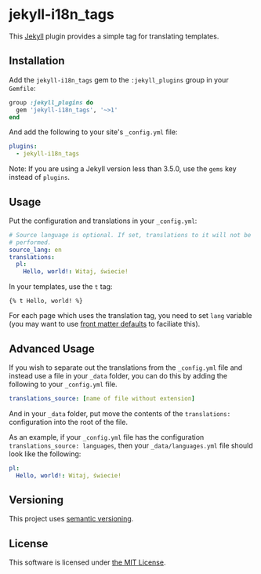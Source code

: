 # jekyll-i18n_tags

This [Jekyll](https://jekyllrb.com) plugin provides a simple tag for translating templates.

## Installation

Add the `jekyll-i18n_tags` gem to the `:jekyll_plugins` group in your `Gemfile`:

```ruby
group :jekyll_plugins do
  gem 'jekyll-i18n_tags', '~>1'
end
```

And add the following to your site's `_config.yml` file:

```yaml
plugins:
  - jekyll-i18n_tags
```
Note: If you are using a Jekyll version less than 3.5.0, use the `gems` key instead of `plugins`.

## Usage

Put the configuration and translations in your `_config.yml`:

```yaml
# Source language is optional. If set, translations to it will not be
# performed.
source_lang: en
translations:
  pl:
    Hello, world!: Witaj, świecie!
```

In your templates, use the `t` tag:

```liquid
{% t Hello, world! %}
```

For each page which uses the translation tag, you need to set `lang` variable (you may want to use [front matter defaults](http://jekyllrb.com/docs/configuration/#front-matter-defaults) to faciliate this).

## Advanced Usage

If you wish to separate out the translations from the `_config.yml` file and instead use a file in your `_data` folder, you can do this by adding the following to your `_config.yml` file.

```yaml
translations_source: [name of file without extension]
```

And in your `_data` folder, put move the contents of the `translations:` configuration into the root of the file. 

As an example, if your `_config.yml` file has the configuration `translations_source: languages`, then your `_data/languages.yml` file should look like the following:
```yaml
pl:
  Hello, world!: Witaj, świecie!
```

## Versioning

This project uses [semantic versioning](http://semver.org/).

## License

This software is licensed under [the MIT License](LICENSE).
